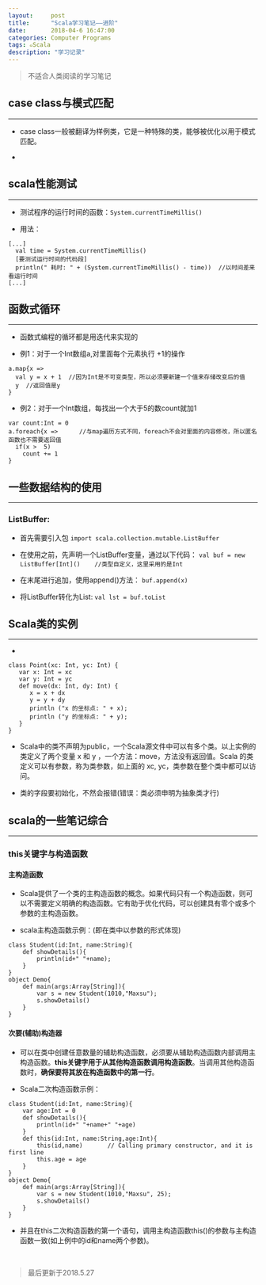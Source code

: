 ```yaml
---
layout:     post
title:      "Scala学习笔记——进阶"
date:       2018-04-6 16:47:00
categories: Computer Programs
tags: ๑Scala
description: "学习记录"
---
```


> 不适合人类阅读的学习笔记  

## case class与模式匹配
---
- case class一般被翻译为样例类，它是一种特殊的类，能够被优化以用于模式匹配。

-

## scala性能测试
---
- 测试程序的运行时间的函数：`System.currentTimeMillis()`

- 用法：
```
[...]
  val time = System.currentTimeMillis()
  [要测试运行时间的代码段]
  println(" 耗时: " + (System.currentTimeMillis() - time))  //以时间差来看运行时间
[...]
```

## 函数式循环
---

- 函数式编程的循环都是用迭代来实现的

- 例1：对于一个Int数组a,对里面每个元素执行 +1的操作
```
a.map{x =>
  val y = x + 1  //因为Int是不可变类型，所以必须要新建一个值来存储改变后的值
  y  //返回值是y
}
```

- 例2：对于一个Int数组，每找出一个大于5的数count就加1
```
var count:Int = 0
a.foreach{x =>      //与map遍历方式不同，foreach不会对里面的内容修改，所以匿名函数也不需要返回值
  if(x >  5)
    count += 1
}
```

## 一些数据结构的使用
---

### ListBuffer:

- 首先需要引入包 `import scala.collection.mutable.ListBuffer`

- 在使用之前，先声明一个ListBuffer变量，通过以下代码：
`val buf = new ListBuffer[Int]()    //类型自定义，这里采用的是Int`

- 在末尾进行追加，使用append()方法：
`buf.append(x)`

- 将ListBuffer转化为List:
`val lst = buf.toList`

## Scala类的实例
---

-
```
class Point(xc: Int, yc: Int) {
   var x: Int = xc
   var y: Int = yc
   def move(dx: Int, dy: Int) {
      x = x + dx
      y = y + dy
      println ("x 的坐标点: " + x);
      println ("y 的坐标点: " + y);
   }
}
```

- Scala中的类不声明为public，一个Scala源文件中可以有多个类。以上实例的类定义了两个变量 x 和 y ，一个方法：move，方法没有返回值。Scala 的类定义可以有参数，称为类参数，如上面的 xc, yc，类参数在整个类中都可以访问。

- 类的字段要初始化，不然会报错(错误：类必须申明为抽象类才行)

## scala的一些笔记综合
---

### this关键字与构造函数

#### 主构造函数

- Scala提供了一个类的主构造函数的概念。如果代码只有一个构造函数，则可以不需要定义明确的构造函数。它有助于优化代码，可以创建具有零个或多个参数的主构造函数。

- scala主构造函数示例：(即在类中以参数的形式体现)
```
class Student(id:Int, name:String){  
    def showDetails(){  
        println(id+" "+name);  
    }  
}  
object Demo{  
    def main(args:Array[String]){  
        var s = new Student(1010,"Maxsu");  
        s.showDetails()  
    }  
}
```

#### 次要(辅助)构造器

- 可以在类中创建任意数量的辅助构造函数，必须要从辅助构造函数内部调用主构造函数。**this关键字用于从其他构造函数调用构造函数**。当调用其他构造函数时，**确保要将其放在构造函数中的第一行**。

- Scala二次构造函数示例：
```
class Student(id:Int, name:String){  
    var age:Int = 0  
    def showDetails(){  
        println(id+" "+name+" "+age)  
    }  
    def this(id:Int, name:String,age:Int){  
        this(id,name)       // Calling primary constructor, and it is first line  
        this.age = age  
    }  
}  
object Demo{  
    def main(args:Array[String]){  
        var s = new Student(1010,"Maxsu", 25);  
        s.showDetails()  
    }  
}
```

- 并且在this二次构造函数的第一个语句，调用主构造函数this()的参数与主构造函数一致(如上例中的id和name两个参数)。

<br>

> 最后更新于2018.5.27
